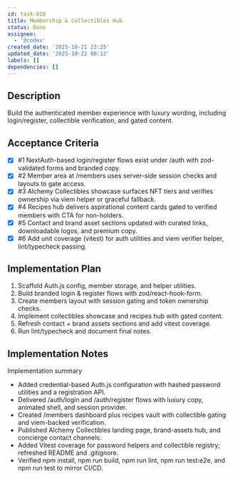 ```yaml
---
id: task-010
title: Membership & Collectibles Hub
status: Done
assignee:
  - '@codex'
created_date: '2025-10-21 23:25'
updated_date: '2025-10-22 00:12'
labels: []
dependencies: []
---
```


## Description

<!-- SECTION:DESCRIPTION:BEGIN -->
Build the authenticated member experience with luxury wording, including login/register, collectible verification, and gated content.
<!-- SECTION:DESCRIPTION:END -->

## Acceptance Criteria
<!-- AC:BEGIN -->
- [x] #1 NextAuth-based login/register flows exist under /auth with zod-validated forms and branded copy.
- [x] #2 Member area at /members uses server-side session checks and layouts to gate access.
- [x] #3 Alchemy Collectibles showcase surfaces NFT tiers and verifies ownership via viem helper or graceful fallback.
- [x] #4 Recipes hub delivers aspirational content cards gated to verified members with CTA for non-holders.
- [x] #5 Contact and brand asset sections updated with curated links, downloadable logos, and premium copy.
- [x] #6 Add unit coverage (vitest) for auth utilities and viem verifier helper, lint/typecheck passing.
<!-- AC:END -->

## Implementation Plan

<!-- SECTION:PLAN:BEGIN -->
1. Scaffold Auth.js config, member storage, and helper utilities.
2. Build branded login & register flows with zod/react-hook-form.
3. Create members layout with session gating and token ownership checks.
4. Implement collectibles showcase and recipes hub with gated content.
5. Refresh contact + brand assets sections and add vitest coverage.
6. Run lint/typecheck and document final notes.
<!-- SECTION:PLAN:END -->

## Implementation Notes

<!-- SECTION:NOTES:BEGIN -->
Implementation summary
- Added credential-based Auth.js configuration with hashed password utilities and a registration API.
- Delivered /auth/login and /auth/register flows with luxury copy, animated shell, and session provider.
- Created /members dashboard plus recipes vault with collectible gating and viem-backed verification.
- Published Alchemy Collectibles landing page, brand-assets hub, and concierge contact channels.
- Added Vitest coverage for password helpers and collectible registry; refreshed README and .gitignore.
- Verified npm install, npm run build, npm run lint, npm run test:e2e, and npm run test to mirror CI/CD.
<!-- SECTION:NOTES:END -->
